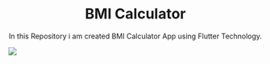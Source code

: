 <h1 align="center"> BMI Calculator </h1>

<p align="center"> In this Repository i am created BMI Calculator App using Flutter Technology.</p> 

<img src="https://media.licdn.com/dms/image/C4D22AQHof9uqFCY3AQ/feedshare-shrink_800/0/1678098369701?e=1680739200&v=beta&t=NDU8SigNZazvqyjY9DcUwJhMB_faEgigPlX_1iSsuJY"/>
